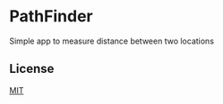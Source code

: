 # PathFinder
Simple app to measure distance between two locations

## License
[MIT](https://choosealicense.com/licenses/mit/)
